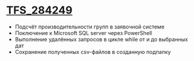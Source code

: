 # [TFS_284249](https://github.com/Deniskaponchik/SQL/tree/main/TFS_284249)
- Подсчёт производительности групп в заявочной системе
- Поключение к Microsoft SQL server через PowerShell
- Выполнение удалённых запросов в цикле while от и до выбранных дат
- Сохранение полученных csv-файлов в созданную подпапку


